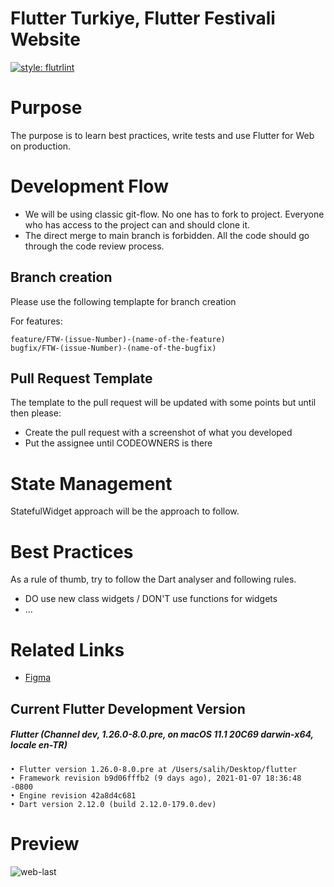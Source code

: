 # Flutter Turkiye, Flutter Festivali Website

[![style: flutrlint][badge]][badge_link]

[badge]: https://img.shields.io/badge/style-flutrlint-blue.svg
[badge_link]: https://github.com/flutterturkey/flutrlint
# Purpose

The purpose is to learn best practices, write tests and use Flutter for Web on production.

# Development Flow

- We will be using classic git-flow. No one has to fork to project. Everyone who has access to the project can and should clone it. 
- The direct merge to main branch is forbidden. All the code should go through the code review process.

## Branch creation 

Please use the following templapte for branch creation

For features:
```
feature/FTW-(issue-Number)-(name-of-the-feature)
bugfix/FTW-(issue-Number)-(name-of-the-bugfix)
```

## Pull Request Template
The template to the pull request will be updated with some points but until then please:

- Create the pull request with a screenshot of what you developed
- Put the assignee until CODEOWNERS is there

# State Management
StatefulWidget approach will be the approach to follow. 

# Best Practices

As a rule of thumb, try to follow the Dart analyser and following rules. 

- DO use new class widgets / DON'T use functions for widgets
- ...

# Related Links

- [Figma]( https://www.figma.com/file/hREXj4gXWuZ9dSvoW7q2ev/Flutter-Türkiye?node-id=353%3A166 )

## Current Flutter Development Version 

##### Flutter (Channel dev, 1.26.0-8.0.pre, on macOS 11.1 20C69 darwin-x64, locale en-TR)

    • Flutter version 1.26.0-8.0.pre at /Users/salih/Desktop/flutter
    • Framework revision b9d06fffb2 (9 days ago), 2021-01-07 18:36:48 -0800
    • Engine revision 42a8d4c681
    • Dart version 2.12.0 (build 2.12.0-179.0.dev)

# Preview
![web-last](https://user-images.githubusercontent.com/26827403/107076254-3a273680-67fc-11eb-87fa-e2ad6e467682.png)
